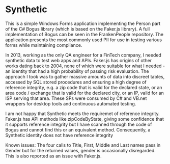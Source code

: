 # Synthetic
This is a simple Windows Forms application implementing the Person part of the C# Bogus library (which is based on the Faker.js library). A full implementation of Bogus can be seen in the FrankenPeople repository. The application presents the most commonly used PII for use in testing various forms while maintaining compliance.

In 2013, working as the only QA engineer for a FinTech company, I needed synthetic data to test web apps and APIs. Faker.js has origins of other works dating back to 2004, none of which were suitable for what I needed - an identity that had a high probability of passing risk evaluation. The approach I took was to gather massive amounts of data into discreet tables, accessed by SQL stored procedures and ensuring a high degree of reference integrity, e.g. a zip code that is valid for the declared state, or an area code / exchange that is valid for the declared city, or an IP, valid for an ISP serving that area. These SPs were consumed by C# and VB.net wrappers for desktop tools and continuous automated testing.

I am not happy that Synthetic meets the requiremet of reference integrity. Faker.js has API methods like zipCodeByState, giving some confidence that it supports reference integrity but I have scanned through the code of Bogus and cannot find this or an equivalent method. Consequently, a Synthetic identity does not have reference integrity

Known issues:
	The four calls to Title, First, Middle and Last names pass in Gender but for the 
	returned values, gender is occasionally disregarded. This is also reported as an issue with Faker.js.

	
